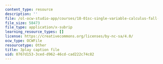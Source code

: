 ```yaml
---
content_type: resource
description: ''
file: /ol-ocw-studio-app/courses/18-01sc-single-variable-calculus-fall-2010/0767d1533cedd96246cdcad222c74c82_HgEqXhsIq_g.srt
file_size: 58473
file_type: application/x-subrip
learning_resource_types: []
license: https://creativecommons.org/licenses/by-nc-sa/4.0/
ocw_type: OCWFile
resourcetype: Other
title: 3play caption file
uid: 0767d153-3ced-d962-46cd-cad222c74c82
---
```

